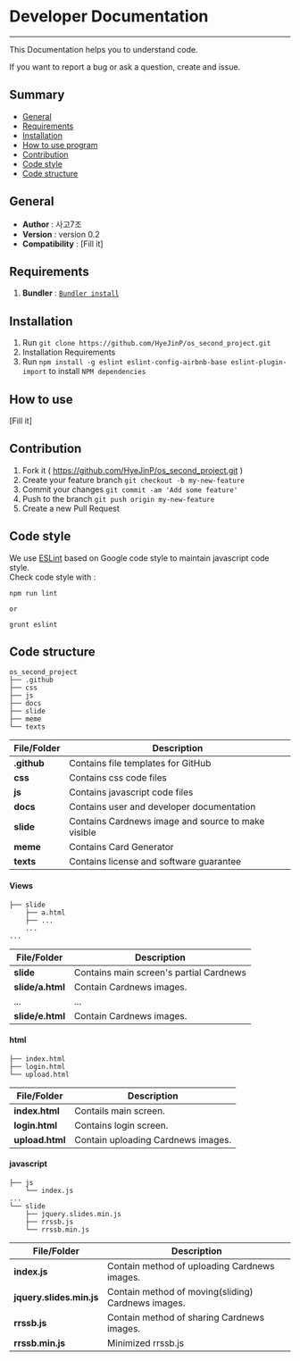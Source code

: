 # Developer Documentation
----

This Documentation helps you to understand code.

If you want to report a bug or ask a question, create and issue.

## Summary ##

* [General](#general)
* [Requirements](#requirements)
* [Installation](#Installation)
* [How to use program](#how-to-use)
* [Contribution](#contribution)
* [Code style](#code-style)
* [Code structure](#code-structure)

## General ##

- **Author** : 사고7조
- **Version** : version 0.2
- **Compatibility** : [Fill it]

## Requirements ##

1. **Bundler** : [`Bundler install`](https://bundler.io)

## Installation ##

1. Run `git clone https://github.com/HyeJinP/os_second_project.git`
2. Installation Requirements
3. Run `npm install -g eslint eslint-config-airbnb-base eslint-plugin-import` to install `NPM dependencies`

## How to use ##

[Fill it]

## Contribution ##

1. Fork it ( https://github.com/HyeJinP/os_second_project.git )
2. Create your feature branch `git checkout -b my-new-feature`
3. Commit your changes `git commit -am 'Add some feature'`
4. Push to the branch `git push origin my-new-feature`
5. Create a new Pull Request

## Code style ##

We use [ESLint](https://eslint.org/) based on Google code style to maintain javascript code style.  
Check code style with :
```
npm run lint

or  

grunt eslint
```


## Code structure ##

```
os_second_project  
├── .github  
├── css  
├── js  
├── docs  
├── slide  
├── meme  
└── texts  
```

| File/Folder | Description |
|-------------|-------------|
| **.github**     |Contains file templates for GitHub|
| **css**         |Contains css code files|
| **js**          |Contains javascript code files|
| **docs**        |Contains user and developer documentation|
| **slide**       |Contains Cardnews image and source to make visible|
| **meme**        |Contains Card Generator|
| **texts**       |Contains license and software guarantee||  

#### Views ####

```
├── slide  
    ├── a.html
    ├── ...
    ...
...
```

|File/Folder|Description|
|---|---|
|**slide**|Contains main screen's partial Cardnews|
|**slide/a.html**|Contain Cardnews images.|
|...|...|
|**slide/e.html**|Contain Cardnews images.||

#### html ####

```
├── index.html
├── login.html
└── upload.html
```

|File/Folder|Description|
|---|---|
|**index.html**|Contails main screen.|
|**login.html**|Contains login screen.|
|**upload.html**|Contain uploading Cardnews images.||

#### javascript ####

```
├── js
    └── index.js
...
└── slide
    ├── jquery.slides.min.js
    ├── rrssb.js
    └── rrssb.min.js
```

|File/Folder|Description|
|---|---|
|**index.js**|Contain method of uploading Cardnews images.|
|**jquery.slides.min.js**|Contain method of moving(sliding) Cardnews images.|
|**rrssb.js**|Contain method of sharing Cardnews images.|
|**rrssb.min.js**|Minimized rrssb.js||

